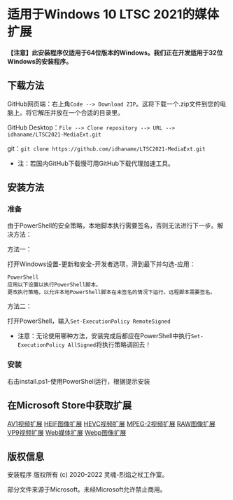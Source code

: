 # 适用于Windows 10 LTSC 2021的媒体扩展

**【注意】此安装程序仅适用于64位版本的Windows。我们正在开发适用于32位Windows的安装程序。**

## 下载方法

GitHub网页端：右上角`Code --> Download ZIP`。这将下载一个.zip文件到您的电脑上。将它解压并放在一个合适的目录里。

GitHub Desktop：`File --> Clone repository --> URL --> idhaname/LTSC2021-MediaExt.git`

git：`git clone https://github.com/idhaname/LTSC2021-MediaExt.git`

- 注：若国内GitHub下载慢可用GitHub下载代理加速工具。

## 安装方法

### 准备

由于PowerShell的安全策略，本地脚本执行需要签名，否则无法进行下一步。解决方法：

方法一：

打开Windows设置-更新和安全-开发者选项，滑到最下并勾选-应用：

	PowerShell
	应用以下设置以执行PowerShell脚本。
	更改执行策略，以允许本地PowerShell脚本在未签名的情况下运行。远程脚本需要签名。

方法二：

打开PowerShell，输入`Set-ExecutionPolicy RemoteSigned`

- 注意：无论使用哪种方法，安装完成后都应在PowerShell中执行`Set-ExecutionPolicy AllSigned`将执行策略调回去！

### 安装

右击install.ps1-使用PowerShell运行，根据提示安装

## 在Microsoft Store中获取扩展

[AV1视频扩展](https://apps.microsoft.com/store/detail/av1-video-extension/9MVZQVXJBQ9V?hl=zh-cn&gl=CN)	[HEIF图像扩展](https://apps.microsoft.com/store/detail/heif-%E5%9B%BE%E5%83%8F%E6%89%A9%E5%B1%95/9PMMSR1CGPWG?hl=zh-cn&gl=CN)	[HEVC视频扩展](https://apps.microsoft.com/store/detail/hevc-%E8%A7%86%E9%A2%91%E6%89%A9%E5%B1%95/9NMZLZ57R3T7?hl=zh-cn&gl=CN)	[MPEG-2视频扩展](https://apps.microsoft.com/store/detail/mpeg2-%E8%A7%86%E9%A2%91%E6%89%A9%E5%B1%95/9N95Q1ZZPMH4?hl=zh-cn&gl=CN)	[RAW图像扩展](https://apps.microsoft.com/store/detail/%E5%8E%9F%E5%A7%8B%E5%9B%BE%E5%83%8F%E6%89%A9%E5%B1%95/9NCTDW2W1BH8?hl=zh-cn&gl=CN)	[VP9视频扩展](https://apps.microsoft.com/store/detail/vp9-%E8%A7%86%E9%A2%91%E6%89%A9%E5%B1%95/9N4D0MSMP0PT?hl=zh-cn&gl=CN)	[Web媒体扩展](https://apps.microsoft.com/store/detail/web-%E5%AA%92%E4%BD%93%E6%89%A9%E5%B1%95/9N5TDP8VCMHS?hl=zh-cn&gl=CN)	[Webp图像扩展](https://apps.microsoft.com/store/detail/webp-%E5%9B%BE%E5%83%8F%E6%89%A9%E5%B1%95/9PG2DK419DRG?hl=zh-cn&gl=CN)

## 版权信息

安装程序 版权所有 (c) 2020-2022 灵魂-烈焰之杖工作室。

部分文件来源于Microsoft。未经Microsoft允许禁止商用。
